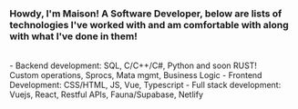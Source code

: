 ### Howdy, I'm Maison! A Software Developer, below are lists of technologies I've worked with and am comfortable with along with what I've done in them!
<br>
- Backend development: SQL, C/C++/C#, Python and soon RUST! <br> Custom operations, Sprocs, Mata mgmt, Business Logic
- Frontend Development: CSS/HTML, JS, Vue, Typescript
- Full stack development: Vuejs, React, Restful APIs, Fauna/Supabase, Netlify

<!--
**Maison-A/Maison-A** is a ✨ _special_ ✨ repository because its `README.md` (this file) appears on your GitHub profile.

Here are some ideas to get you started:

- 🔭 I’m currently working on ...
- 🌱 I’m currently learning ...
- 👯 I’m looking to collaborate on ...
- 🤔 I’m looking for help with ...
- 💬 Ask me about ...
- 📫 How to reach me: ...
- 😄 Pronouns: ...
- ⚡ Fun fact: ...
-->
